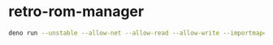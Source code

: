# retro-rom-manager

```sh
deno run --unstable --allow-net --allow-read --allow-write --importmap=imports.json --allow-env --config ./tsconfig.json --watch app.ts
```
